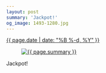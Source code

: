 ```yaml
---
layout: post
summary: 'Jackpot!'
og_image: 1493-1280.jpg
---
```


<p>
 <time>
  <a href="/1493">
   {{ page.date | date: "%B %-d, %Y" }}
  </a>
 </time>
 <a href="/1493">
  <figure data-taken="9/27/2021">
   <img alt="{{ page.summary }}" sizes="(min-width: 700px) 50vw, calc(100vw - 2rem)" src="{{ site.assets_url }}/1493-640.jpg" srcset="{{ site.assets_url }}/1493-320.jpg 320w, {{ site.assets_url }}/1493-640.jpg 640w, {{ site.assets_url }}/1493-960.jpg 960w, {{ site.assets_url }}/1493-1280.jpg 1280w"/>
  </figure>
 </a>
 <span>
  Jackpot!
 </span>
</p>
